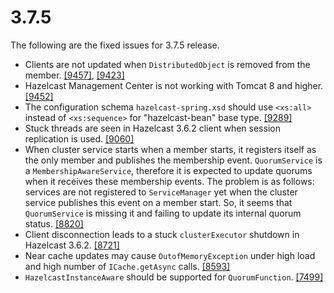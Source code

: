 
# 3.7.5

The following are the fixed issues for 3.7.5 release.

- Clients are not updated when `DistributedObject` is removed from the member. <a href="https://github.com/hazelcast/hazelcast/issues/9457" target="_blank">[9457]</a>, <a href="https://github.com/hazelcast/hazelcast/issues/9423" target="_blank">[9423]</a> 
- Hazelcast Management Center is not working with Tomcat 8 and higher. <a href="https://github.com/hazelcast/hazelcast/issues/9452" target="_blank">[9452]</a>
- The configuration schema `hazelcast-spring.xsd` should use `<xs:all>` instead of `<xs:sequence>` for "hazelcast-bean" base type. <a href="https://github.com/hazelcast/hazelcast/issues/9289" target="_blank">[9289]</a>
- Stuck threads are seen in Hazelcast 3.6.2 client when session replication is used. <a href="https://github.com/hazelcast/hazelcast/issues/9060" target="_blank">[9060]</a>
- When cluster service starts when a member starts, it registers itself as the only member and publishes the membership event. `QuorumService` is a `MembershipAwareService`, therefore it is expected to update quorums when it receives these membership events. The problem is as follows: services are not registered to `ServiceManager` yet when the cluster service publishes this event on a member start. So, it seems that `QuorumService` is missing it and failing to update its internal quorum status. <a href="https://github.com/hazelcast/hazelcast/issues/8820" target="_blank">[8820]</a>
- Client disconnection leads to a stuck `clusterExecutor` shutdown in Hazelcast 3.6.2. <a href="https://github.com/hazelcast/hazelcast/issues/8721" target="_blank">[8721]</a>
- Near cache updates may cause `OutofMemoryException` under high load and high number of `ICache.getAsync` calls. <a href="https://github.com/hazelcast/hazelcast/issues/8593" target="_blank">[8593]</a>
- `HazelcastInstanceAware` should be supported for `QuorumFunction`. <a href="https://github.com/hazelcast/hazelcast/issues/7499" target="_blank">[7499]</a>